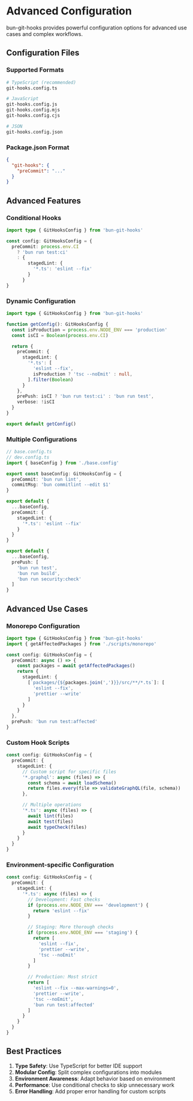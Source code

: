 # Advanced Configuration

bun-git-hooks provides powerful configuration options for advanced use cases and complex workflows.

## Configuration Files

### Supported Formats

```bash
# TypeScript (recommended)
git-hooks.config.ts

# JavaScript
git-hooks.config.js
git-hooks.config.mjs
git-hooks.config.cjs

# JSON
git-hooks.config.json
```

### Package.json Format

```json
{
  "git-hooks": {
    "preCommit": "..."
  }
}
```

## Advanced Features

### Conditional Hooks

```ts
import type { GitHooksConfig } from 'bun-git-hooks'

const config: GitHooksConfig = {
  preCommit: process.env.CI
    ? 'bun run test:ci'
    : {
        stagedLint: {
          '*.ts': 'eslint --fix'
        }
      }
}
```

### Dynamic Configuration

```ts
import type { GitHooksConfig } from 'bun-git-hooks'

function getConfig(): GitHooksConfig {
  const isProduction = process.env.NODE_ENV === 'production'
  const isCI = Boolean(process.env.CI)

  return {
    preCommit: {
      stagedLint: {
        '*.ts': [
          'eslint --fix',
          isProduction ? 'tsc --noEmit' : null,
        ].filter(Boolean)
      }
    },
    prePush: isCI ? 'bun run test:ci' : 'bun run test',
    verbose: !isCI
  }
}

export default getConfig()
```

### Multiple Configurations

```ts
// base.config.ts
// dev.config.ts
import { baseConfig } from './base.config'

export const baseConfig: GitHooksConfig = {
  preCommit: 'bun run lint',
  commitMsg: 'bun commitlint --edit $1'
}

export default {
  ...baseConfig,
  preCommit: {
    stagedLint: {
      '*.ts': 'eslint --fix'
    }
  }
}

export default {
  ...baseConfig,
  prePush: [
    'bun run test',
    'bun run build',
    'bun run security:check'
  ]
}
```

## Advanced Use Cases

### Monorepo Configuration

```ts
import type { GitHooksConfig } from 'bun-git-hooks'
import { getAffectedPackages } from './scripts/monorepo'

const config: GitHooksConfig = {
  preCommit: async () => {
    const packages = await getAffectedPackages()
    return {
      stagedLint: {
        [`packages/{${packages.join(',')}}/src/**/*.ts`]: [
          'eslint --fix',
          'prettier --write'
        ]
      }
    }
  },
  prePush: 'bun run test:affected'
}
```

### Custom Hook Scripts

```ts
const config: GitHooksConfig = {
  preCommit: {
    stagedLint: {
      // Custom script for specific files
      '*.graphql': async (files) => {
        const schema = await loadSchema()
        return files.every(file => validateGraphQL(file, schema))
      },

      // Multiple operations
      '*.ts': async (files) => {
        await lint(files)
        await test(files)
        await typeCheck(files)
      }
    }
  }
}
```

### Environment-specific Configuration

```ts
const config: GitHooksConfig = {
  preCommit: {
    stagedLint: {
      '*.ts': async (files) => {
        // Development: Fast checks
        if (process.env.NODE_ENV === 'development') {
          return 'eslint --fix'
        }

        // Staging: More thorough checks
        if (process.env.NODE_ENV === 'staging') {
          return [
            'eslint --fix',
            'prettier --write',
            'tsc --noEmit'
          ]
        }

        // Production: Most strict
        return [
          'eslint --fix --max-warnings=0',
          'prettier --write',
          'tsc --noEmit',
          'bun run test:affected'
        ]
      }
    }
  }
}
```

## Best Practices

1. **Type Safety**: Use TypeScript for better IDE support
2. **Modular Config**: Split complex configurations into modules
3. **Environment Awareness**: Adapt behavior based on environment
4. **Performance**: Use conditional checks to skip unnecessary work
5. **Error Handling**: Add proper error handling for custom scripts
